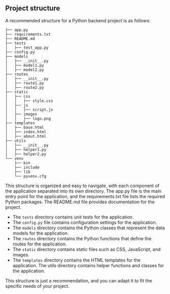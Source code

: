 

## Project structure
A recommended structure for a Python backend project is as follows:
```
├── app.py
├── requirements.txt
├── README.md
├── tests
│   ├── test_app.py
├── config.py
├── models
│   ├── __init__.py
│   ├── model1.py
│   ├── model2.py
├── routes
│   ├── __init__.py
│   ├── route1.py
│   ├── route2.py
├── static
│   ├── css
│   │   ├── style.css
│   ├── js
│   │   ├── script.js
│   ├── images
│   │   ├── logo.png
├── templates
│   ├── base.html
│   ├── index.html
│   ├── about.html
├── utils
│   ├── __init__.py
│   ├── helper1.py
│   ├── helper2.py
└── venv
    ├── bin
    ├── include
    ├── lib
    └── pyvenv.cfg
```

This structure is organized and easy to navigate, with each component of the application separated into its own directory. The app.py file is the main entry point for the application, and the requirements.txt file lists the required Python packages. The README.md file provides documentation for the project.

- The `tests` directory contains unit tests for the application. 
- The `config.py` file contains configuration settings for the application. 
- The `models` directory contains the Python classes that represent the data models for the application. 
- The `routes` directory contains the Python functions that define the routes for the application. 
- The `static` directory contains static files such as CSS, JavaScript, and images. 
- The `templates` directory contains the HTML templates for the application. The utils directory contains helper functions and classes for the application. 
<!--The venv directory is a virtual environment for the application. -->

This structure is just a recommendation, and you can adapt it to fit the specific needs of your project.